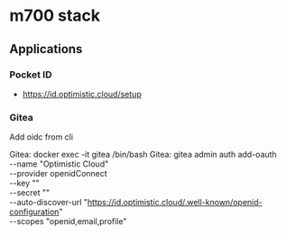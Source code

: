 # m700 stack

## Applications

### Pocket ID

- https://id.optimistic.cloud/setup

### Gitea

Add oidc from cli

Gitea: docker exec -it gitea /bin/bash
Gitea: gitea admin auth add-oauth \
        --name "Optimistic Cloud" \
        --provider openidConnect \
        --key   "<key>" \
        --secret "<secret>" \
        --auto-discover-url "https://id.optimistic.cloud/.well-known/openid-configuration" \
        --scopes "openid,email,profile"